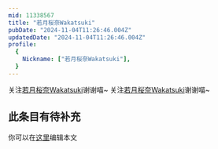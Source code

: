 ```yaml
---
mid: 11338567
title: "若月桜奈Wakatsuki"
pubDate: "2024-11-04T11:26:46.004Z"
updatedDate: "2024-11-04T11:26:46.004Z"
profile:
  {
    Nickname: ["若月桜奈Wakatsuki"],
  }
---
```


关注[若月桜奈Wakatsuki](https://space.bilibili.com/11338567)谢谢喵~ 关注[若月桜奈Wakatsuki](https://space.bilibili.com/11338567)谢谢喵~

## 此条目有待补充
你可以在[这里](https://github.com/Yuhanawa/VTuber.ICU-Content/edit/master/v/若月桜奈Wakatsuki/index.md)编辑本文
